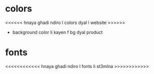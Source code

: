 # colors

<<<<<< hnaya ghadi ndiro l colors dyal l website >>>>>>

- background color li kayen f bg dyal product

# fonts

<<<<<<<<<<<< hnaya ghadi ndiro l fonts li st3mlna >>>>>>>>>>>>
